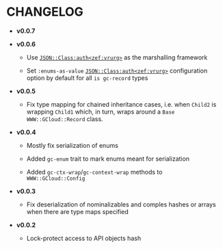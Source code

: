 # CHANGELOG

  - **v0.0.7**

  - **v0.0.6**
    
      - Use [`JSON::Class:auth<zef:vrurg>`](https://raku.land/zef:vrurg/JSON::Class) as the marshalling framework
    
      - Set `:enums-as-value` [`JSON::Class:auth<zef:vrurg>`](https://raku.land/zef:vrurg/JSON::Class) configuration option by default for all `is gc-record` types

  - **v0.0.5**
    
      - Fix type mapping for chained inheritance cases, i.e. when `Child2` is wrapping `Child1` which, in turn, wraps around a `Base` `WWW::GCloud::Record` class.

  - **v0.0.4**
    
      - Mostly fix serialization of enums
    
      - Added `gc-enum` trait to mark enums meant for serialization
    
      - Added `gc-ctx-wrap`/`gc-context-wrap` methods to `WWW::GCloud::Config`

  - **v0.0.3**
    
      - Fix deserialization of nominalizables and comples hashes or arrays when there are type maps specified

  - **v0.0.2**
    
      - Lock-protect access to API objects hash
